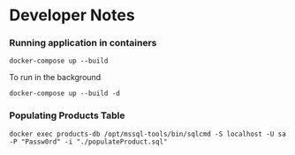 # Developer Notes

### Running application in containers
```shell
docker-compose up --build
```

To run in the background
```shell
docker-compose up --build -d
```



### Populating Products Table
```shell
docker exec products-db /opt/mssql-tools/bin/sqlcmd -S localhost -U sa -P "Passw0rd" -i "./populateProduct.sql"
```
